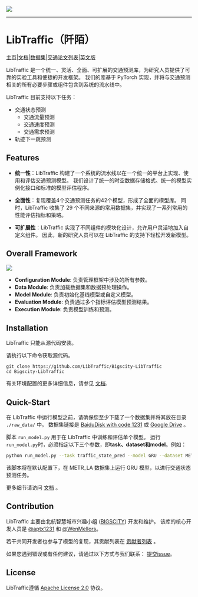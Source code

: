 ![](https://bigscity-libtraffic-docs.readthedocs.io/en/latest/_images/logo.png)

------

# LibTraffic（阡陌）

[主页](https://libtraffic.github.io/Bigscity-LibTraffic-Website)|[文档](https://bigscity-libtraffic-docs.readthedocs.io/zh/latest/index.html)|[数据集](https://github.com/LibTraffic/Bigscity-LibTraffic-Datasets)|[交通论文列表](https://github.com/LibTraffic/Bigscity-LibTraffic-Paper)|[英文版](https://github.com/LibTraffic/Bigscity-LibTraffic/blob/master/readme.md)

LibTraffic 是一个统一、灵活、全面、可扩展的交通预测库，为研究人员提供了可靠的实验工具和便捷的开发框架。 我们的库基于 PyTorch 实现，并将与交通预测相关的所有必要步骤或组件包含到系统的流水线中。

LibTraffic 目前支持以下任务：

* 交通状态预测
  * 交通流量预测
  * 交通速度预测
  * 交通需求预测
* 轨迹下一跳预测

## Features

* **统一性**：LibTraffic 构建了一个系统的流水线以在一个统一的平台上实现、使用和评估交通预测模型。 我们设计了统一的时空数据存储格式、统一的模型实例化接口和标准的模型评估程序。

* **全面性**：复现覆盖4个交通预测任务的42个模型，形成了全面的模型库。 同时，LibTraffic 收集了 29 个不同来源的常用数据集，并实现了一系列常用的性能评估指标和策略。

* **可扩展性**：LibTraffic 实现了不同组件的模块化设计，允许用户灵活地加入自定义组件。 因此，新的研究人员可以在 LibTraffic 的支持下轻松开发新模型。

## Overall Framework

![](https://bigscity-libtraffic-docs.readthedocs.io/en/latest/_images/framework.png)

* **Configuration Module**: 负责管理框架中涉及的所有参数。
* **Data Module**: 负责加载数据集和数据预处理操作。
* **Model Module**: 负责初始化基线模型或自定义模型。
* **Evaluation Module**: 负责通过多个指标评估模型预测结果。
* **Execution Module**: 负责模型训练和预测。

## Installation

LibTraffic 只能从源代码安装。

请执行以下命令获取源代码。

```shell
git clone https://github.com/LibTraffic/Bigscity-LibTraffic
cd Bigscity-LibTraffic
```

有关环境配置的更多详细信息，请参见 [文档](https://bigscity-libtraffic-docs.readthedocs.io/zh/latest/get_started/install.html).

## Quick-Start

在 LibTraffic 中运行模型之前，请确保您至少下载了一个数据集并将其放在目录 `./raw_data/` 中。 数据集链接是 [BaiduDisk with code 1231](https://pan.baidu.com/s/1qEfcXBO-QwZfiT0G3IYMpQ) 或 [Google Drive](https://drive.google.com/drive/folders/1g5v2Gq1tkOq8XO0HDCZ9nOTtRpB6-gPe?usp=sharing) 。

脚本 `run_model.py` 用于在 LibTraffic 中训练和评估单个模型。 运行`run_model.py`时，必须指定以下三个参数，即**task、dataset和model**。例如：

```sh
python run_model.py --task traffic_state_pred --model GRU --dataset METR_LA
```

该脚本将在默认配置下，在 METR_LA 数据集上运行 GRU 模型，以进行交通状态预测任务。

更多细节请访问 [文档](https://bigscity-libtraffic-docs.readthedocs.io/zh/latest/get_started/quick_start.html) 。

## Contribution

LibTraffic 主要由北航智慧城市兴趣小组 ([BIGSCITY](https://www.bigscity.com/)) 开发和维护。 该库的核心开发人员是 [@aptx1231](https://github.com/aptx1231) 和 [@WenMellors](https://github.com/WenMellors)。

若干共同开发者也参与了模型的复现，其贡献列表在 [贡献者列表](./contribution_list.md) 。

如果您遇到错误或有任何建议，请通过以下方式与我们联系： [提交issue](https://github.com/LibTraffic/Bigscity-LibTraffic/issues)。

## License

LibTraffic遵循 [Apache License 2.0](https://github.com/LibTraffic/Bigscity-LibTraffic/blob/master/LICENSE.txt) 协议。


